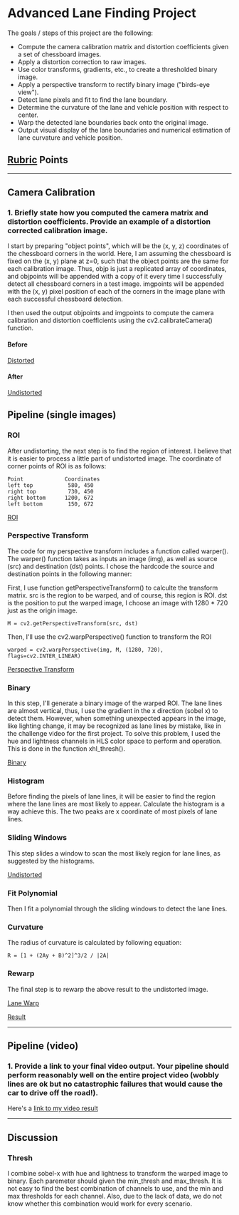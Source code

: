 # **Advanced Lane Finding Project**

The goals / steps of this project are the following:

* Compute the camera calibration matrix and distortion coefficients given a set of chessboard images.
* Apply a distortion correction to raw images.
* Use color transforms, gradients, etc., to create a thresholded binary image.
* Apply a perspective transform to rectify binary image ("birds-eye view").
* Detect lane pixels and fit to find the lane boundary.
* Determine the curvature of the lane and vehicle position with respect to center.
* Warp the detected lane boundaries back onto the original image.
* Output visual display of the lane boundaries and numerical estimation of lane curvature and vehicle position.


## [Rubric](https://review.udacity.com/#!/rubrics/571/view) Points 

---

## Camera Calibration

### 1. Briefly state how you computed the camera matrix and distortion coefficients. Provide an example of a distortion corrected calibration image.

I start by preparing "object points", which will be the (x, y, z) coordinates of the chessboard corners in the world. Here, I am assuming the chessboard is fixed on the (x, y) plane at z=0, such that the object points are the same for each calibration image. Thus, objp is just a replicated array of coordinates, and objpoints will be appended with a copy of it every time I successfully detect all chessboard corners in a test image. imgpoints will be appended with the (x, y) pixel position of each of the corners in the image plane with each successful chessboard detection.

I then used the output objpoints and imgpoints to compute the camera calibration and distortion coefficients using the cv2.calibrateCamera() function.

#### Before
[Distorted](test_images/straight_lines1.jpg)
#### After
[Undistorted](output_images/undist.jpg)


## Pipeline (single images)

### ROI

After undistorting, the next step is to find the region of interest. I believe that it is easier to process a little part of undistorted image. The coordinate of corner points of ROI is as follows:

    Point             Coordinates
    left top           580, 450
    right top          730, 450
    right bottom      1200, 672
    left bottom        150, 672

[ROI](output_images/roi.jpg)

### Perspective Transform

The code for my perspective transform includes a function called warper(). The warper() function takes as inputs an image (img), as well as source (src) and destination (dst) points. I chose the hardcode the source and destination points in the following manner:

First, I use function getPerspectiveTransform() to calculte the transform matrix. src is the region to be warped, and of course, this region is ROI. dst is the position to put the warped image, I choose an image with 1280 * 720 just as the origin image.

    M = cv2.getPerspectiveTransform(src, dst)

Then, I'll use the cv2.warpPerspective() function to transform the ROI

    warped = cv2.warpPerspective(img, M, (1280, 720), flags=cv2.INTER_LINEAR)
    
[Perspective Transform](output_images/perspective_transform.jpg)
    
### Binary

In this step, I'll generate a binary image of the warped ROI. The lane lines are almost vertical, thus, I use the gradient in the x direction (sobel x) to detect them. However, when something unexpected appears in the image, like lighting change, it may be recognized as lane lines by mistake, like in the challenge video for the first project. To solve this problem, I used the hue and lightness channels in HLS color space to perform and operation. This is done in the function xhl_thresh().

[Binary](output_images/binary.jpg)

### Histogram

Before finding the pixels of lane lines, it will be easier to find the region where the lane lines are most likely to appear. Calculate the histogram is a way achieve this. The two peaks are x coordinate of most pixels of lane lines. 


### Sliding Windows

This step slides a window to scan the most likely region for lane lines, as suggested by the histograms.

[Undistorted](output_images/sliding_windows.jpg)

### Fit Polynomial

Then I fit a polynomial through the sliding windows to detect the lane lines.


### Curvature

The radius of curvature is calculated by following equation:
    
    R = [1 + (2Ay + B)^2]^3/2 / |2A|


### Rewarp

The final step is to rewarp the above result to the undistorted image. 

[Lane Warp](output_images/lane_warp.jpg)

[Result](output_images/result.jpg)

---

## Pipeline (video)

### 1. Provide a link to your final video output.  Your pipeline should perform reasonably well on the entire project video (wobbly lines are ok but no catastrophic failures that would cause the car to drive off the road!).

Here's a [link to my video result](output_images/project_video_xhl_output.mp4)

---

## Discussion

### Thresh
I combine sobel-x with hue and lightness to transform the warped image to binary. Each paremeter should given the min_thresh and max_thresh. It is not easy to find the best combination of channels to use, and the min and max thresholds for each channel. Also, due to the lack of data, we do not know whether this combination would work for every scenario. 

